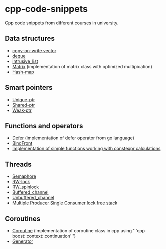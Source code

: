 # cpp-code-snippets

Cpp code snippets from different courses in university.

## Data structures

- [copy-on-write vector](data_structures/cow_vector.h)
- [deque](data_structures/deque.h)
- [intrusive_list](data_structures/intrusive_list.h)
- [Matrix](data_structures/matrix.h) (implementation of matrix class with optimized multipication)
- [Hash-map](https://github.com/Yorky1/HashMap)
  
## Smart pointers

- [Unique-ptr](smart_pointers/unique.h)
- [Shared-ptr](smart_pointers/shared.h)
- [Weak-ptr](smart_pointers/weak.h)
  
## Functions and operators

- [Defer](functions/defer.h) (implementation of defer operator from go language)
- [BindFront](functions/bind_front.h)
- [Implementation of simple functions working with constexpr calculations](functions/stdflib.h)

## Threads

- [Semaphore](threads/sema.h)
- [RW-lock](threads/rw_lock.h)
- [RW_spinlock](threads/rw_spinlock)
- [Buffered_channel](threads/buffered_channel.h)
- [Unbuffered_channel](threads/unbuffered_channel.h)
- [Multiple Producer Single Consumer lock free stack](threads/mpsc_stack.h)
  
## Coroutines

- [Coroutine](coroutines/coroutine.h) (implementation of coroutine class in cpp using '''cpp boost::context::continuation''')
- [Generator](coroutines/generator.h)